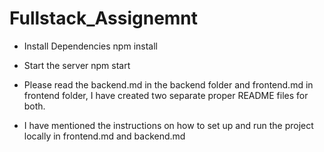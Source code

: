 # Fullstack_Assignemnt 

* Install Dependencies
   npm install 

* Start the server
  npm start

* Please read the backend.md in the backend folder and frontend.md in frontend folder, I have created two separate proper README files for both.
* I have mentioned the instructions on how to set up and run the project locally in frontend.md and backend.md
